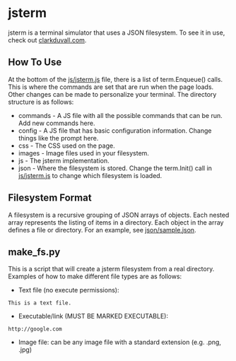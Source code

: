# jsterm
jsterm is a terminal simulator that uses a JSON filesystem. To see it in use,
check out [clarkduvall.com](http://clarkduvall.com).

## How To Use
At the bottom of the [js/jsterm.js](jsterm/tree/master/js/jsterm.js) file,
there is a list of term.Enqueue() calls. This is where the commands are set that
are run when the page loads. Other changes can be made to personalize your
terminal. The directory structure is as follows:
- commands - A JS file with all the possible commands that can be run. Add new
  commands here.
- config - A JS file that has basic configuration information. Change things
  like the prompt here.
- css - The CSS used on the page.
- images - Image files used in your filesystem.
- js - The jsterm implementation.
- json - Where the filesystem is stored. Change the term.Init() call in
  [js/jsterm.js](jsterm/tree/master/js/jsterm.js) to change which filesystem is
  loaded.

## Filesystem Format
A filesystem is a recursive grouping of JSON arrays of objects. Each nested
array represents the listing of items in a directory. Each object in the array
defines a file or directory. For an example, see
[json/sample.json](jsterm/tree/master/json/sample.json).

## make_fs.py
This is a script that will create a jsterm filesystem from a real directory.
Examples of how to make different file types are as follows:
- Text file (no execute permissions):

```This is a text file.```
- Executable/link (MUST BE MARKED EXECUTABLE):

```http://google.com```
- Image file: can be any image file with a standard extension (e.g. .png, .jpg)
